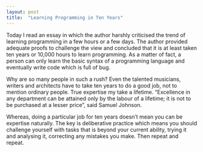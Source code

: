 ```yaml
---
layout: post
title:  "Learning Programming in Ten Years"
---
```


Today I read an essay in which the author harshly criticised the trend of learning programming in a few hours or a few days. The author  provided adequate proofs to challenge the view and concluded that it is at least taken ten years or 10,000 hours to learn programming. As a matter of fact, a person can only learn the basic syntax of a programming language and eventually write code which is full of bug. 

Why are so many people in such a rush? Even the talented musicians, writers and architects have to take ten years to do a good job, not to mention ordinary people. True expertise my take a lifetime. “Excellence in any department can be attained only by the labour of a lifetime; it is not to be purchased at a lesser price”, said Samuel Johnson. 

Whereas, doing a particular job for ten years doesn’t mean you can be expertise naturally. The key is deliberative practice which means you should challenge yourself with tasks that is beyond your current ability, trying it and analysing it, correcting any mistakes you make. Then repeat and repeat. 

